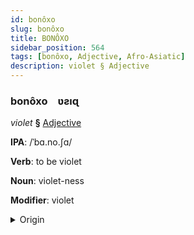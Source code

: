 ```yaml
---
id: bonôxo
slug: bonôxo
title: BONÔXO
sidebar_position: 564
tags: [bonôxo, Adjective, Afro-Asiatic]
description: violet § Adjective
---
```


### bonôxo&emsp;<span kind="abugida">ʋƨıɋ</span>

*violet* **§** [Adjective](../../tags/Adjective)

**IPA**: /ˈbɑ.no.ʃɑ/

**Verb**: to be violet

**Noun**: violet-ness

**Modifier**: violet

<details>
    <summary>Origin</summary>
    Neo-Aramaic, Urmia ܒܵܢܲܦ̮ܫܵܐ bānafšā [bɑːnoːʃɑː]<br/>
    <em>Afro-Asiatic Language Family</em>
</details>